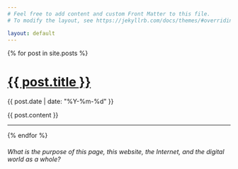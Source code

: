 ```yaml
---
# Feel free to add content and custom Front Matter to this file.
# To modify the layout, see https://jekyllrb.com/docs/themes/#overriding-theme-defaults

layout: default
---
```

<main>
  <style>
  ul { list-style: none;
       padding-left: 0; 
  }
  </style>
  <ul>
    {% for post in site.posts %}
      <li>
        <h1>  
		  <a href="{{ post.url }}">
            {{ post.title }}
          </a>
		</h1>
        {{ post.date | date: "%Y-%m-%d" }}
	    <p>
	      {{ post.content }}
		</p>
		<hr>
      </li>
    {% endfor %}
  </ul>
</main>

###### What is the purpose of this page, this website, the Internet, and the digital world as a whole?





















